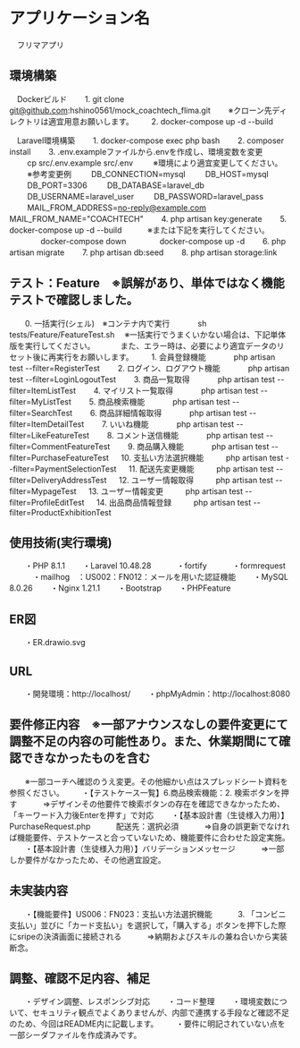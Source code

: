 # アプリケーション名
　フリマアプリ
## 環境構築
　Dockerビルド
　　1. git clone git@github.com:hshino0561/mock_coachtech_flima.git
　　※クローン先ディレクトリは適宜用意お願いします。
　　2. docker-compose up -d --build

　Laravel環境構築
　　1. docker-compose exec php bash
　　2. composer install
　　3. .env.exampleファイルから.envを作成し、環境変数を変更
　　    cp src/.env.example src/.env
　　    ※環境により適宜変更してください。
　　    ※参考変更例
　　    DB_CONNECTION=mysql
　　    DB_HOST=mysql
　　    DB_PORT=3306
　　    DB_DATABASE=laravel_db
　　    DB_USERNAME=laravel_user
　　    DB_PASSWORD=laravel_pass
　　    
　　    MAIL_FROM_ADDRESS=no-reply@example.com
　　    MAIL_FROM_NAME="COACHTECH"
　　4. php artisan key:generate
　　5. docker-compose up -d --build
　　　※または下記を実行してください。
　　　　docker-compose down
　　　　docker-compose up -d
　　6. php artisan migrate
　　7. php artisan db:seed
　　8. php artisan storage:link

## テスト：Feature　※誤解があり、単体ではなく機能テストで確認しました。
　　0. 一括実行(シェル)　※コンテナ内で実行
　　　 sh tests/Feature/FeatureTest.sh
　※一括実行でうまくいかない場合は、下記単体版を実行してください。
　　　また、エラー時は、必要により適宜データのリセット後に再実行をお願いします。
　　1. 会員登録機能
　　　 php artisan test --filter=RegisterTest
　　2. ログイン、ログアウト機能
　　　 php artisan test --filter=LoginLogoutTest
　　3. 商品一覧取得
　　　 php artisan test --filter=ItemListTest
　　4. マイリスト一覧取得
　　　 php artisan test --filter=MyListTest
　　5. 商品検索機能
　　　 php artisan test --filter=SearchTest
　　6. 商品詳細情報取得
　　　 php artisan test --filter=ItemDetailTest
　　7. いいね機能
　　　 php artisan test --filter=LikeFeatureTest
　　8. コメント送信機能
　　　 php artisan test --filter=CommentFeatureTest
　　9. 商品購入機能
　　　 php artisan test --filter=PurchaseFeatureTest
　 10. 支払い方法選択機能
　 　  php artisan test --filter=PaymentSelectionTest 
　 11. 配送先変更機能
　 　  php artisan test --filter=DeliveryAddressTest
　 12. ユーザー情報取得
　 　  php artisan test --filter=MypageTest
　 13. ユーザー情報変更
　 　  php artisan test --filter=ProfileEditTest
　 14. 出品商品情報登録
　 　  php artisan test --filter=ProductExhibitionTest

## 使用技術(実行環境)
　　・PHP 8.1.1
　　・Laravel 10.48.28
　　　・fortify
　　　・formrequest
　　　・mailhog　：US002：FN012：メールを用いた認証機能
　　・MySQL 8.0.26
　　・Nginx 1.21.1
　　・Bootstrap
　　・PHPFeature

## ER図
　　・ER.drawio.svg

## URL
　　・開発環境：http://localhost/
　　・phpMyAdmin：http://localhost:8080

## 要件修正内容　※一部アナウンスなしの要件変更にて調整不足の内容の可能性あり。また、休業期間にて確認できなかったものを含む
　　※一部コーチへ確認のうえ変更。その他細かい点はスプレッドシート資料を参照ください。
　　・【テストケース一覧】6.商品検索機能：2. 検索ボタンを押す
　　　⇒デザインその他要件で検索ボタンの存在を確認できなかったため、「キーワード入力後Enterを押す」で対応
　　・【基本設計書（生徒様入力用）】PurchaseRequest.php
　　　配送先：選択必須
　　　⇒自身の誤更新でなければ機能要件、テストケースと合っていないため、機能要件に合わせた設定実施。
　　・【基本設計書（生徒様入力用）】バリデーションメッセージ
　　　⇒一部しか要件がなかったため、その他適宜設定。

## 未実装内容
　　・【機能要件】US006：FN023：支払い方法選択機能
　　　3. 「コンビニ支払い」並びに「カード支払い」を選択して，「購入する」ボタンを押下した際にsripeの決済画面に接続される
　　　⇒納期およびスキルの兼ね合いから実装断念。

## 調整、確認不足内容、補足
　　・デザイン調整、レスポンシブ対応
　　・コード整理
　　・環境変数について、セキュリティ観点でよくありませんが、内部で連携する手段など確認不足のため、今回はREADME内に記載します。
　　・要件に明記されていない点を一部シーダファイルを作成済みです。
